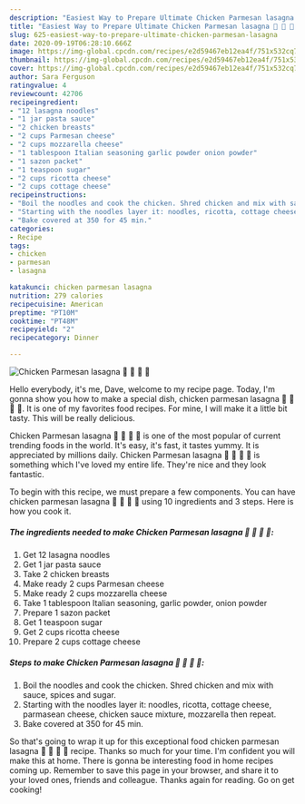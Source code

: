 ```yaml
---
description: "Easiest Way to Prepare Ultimate Chicken Parmesan lasagna 🍗 🧀 🍝 🍅"
title: "Easiest Way to Prepare Ultimate Chicken Parmesan lasagna 🍗 🧀 🍝 🍅"
slug: 625-easiest-way-to-prepare-ultimate-chicken-parmesan-lasagna
date: 2020-09-19T06:28:10.666Z
image: https://img-global.cpcdn.com/recipes/e2d59467eb12ea4f/751x532cq70/chicken-parmesan-lasagna-🍗-🧀-🍝-🍅-recipe-main-photo.jpg
thumbnail: https://img-global.cpcdn.com/recipes/e2d59467eb12ea4f/751x532cq70/chicken-parmesan-lasagna-🍗-🧀-🍝-🍅-recipe-main-photo.jpg
cover: https://img-global.cpcdn.com/recipes/e2d59467eb12ea4f/751x532cq70/chicken-parmesan-lasagna-🍗-🧀-🍝-🍅-recipe-main-photo.jpg
author: Sara Ferguson
ratingvalue: 4
reviewcount: 42706
recipeingredient:
- "12 lasagna noodles"
- "1 jar pasta sauce"
- "2 chicken breasts"
- "2 cups Parmesan cheese"
- "2 cups mozzarella cheese"
- "1 tablespoon Italian seasoning garlic powder onion powder"
- "1 sazon packet"
- "1 teaspoon sugar"
- "2 cups ricotta cheese"
- "2 cups cottage cheese"
recipeinstructions:
- "Boil the noodles and cook the chicken. Shred chicken and mix with sauce, spices and sugar."
- "Starting with the noodles layer it: noodles, ricotta, cottage cheese, parmasean cheese, chicken sauce mixture, mozzarella then repeat."
- "Bake covered at 350 for 45 min."
categories:
- Recipe
tags:
- chicken
- parmesan
- lasagna

katakunci: chicken parmesan lasagna 
nutrition: 279 calories
recipecuisine: American
preptime: "PT10M"
cooktime: "PT48M"
recipeyield: "2"
recipecategory: Dinner

---
```



![Chicken Parmesan lasagna 🍗 🧀 🍝 🍅](https://img-global.cpcdn.com/recipes/e2d59467eb12ea4f/751x532cq70/chicken-parmesan-lasagna-🍗-🧀-🍝-🍅-recipe-main-photo.jpg)

Hello everybody, it's me, Dave, welcome to my recipe page. Today, I'm gonna show you how to make a special dish, chicken parmesan lasagna 🍗 🧀 🍝 🍅. It is one of my favorites food recipes. For mine, I will make it a little bit tasty. This will be really delicious.

Chicken Parmesan lasagna 🍗 🧀 🍝 🍅 is one of the most popular of current trending foods in the world. It's easy, it's fast, it tastes yummy. It is appreciated by millions daily. Chicken Parmesan lasagna 🍗 🧀 🍝 🍅 is something which I've loved my entire life. They're nice and they look fantastic.




To begin with this recipe, we must prepare a few components. You can have chicken parmesan lasagna 🍗 🧀 🍝 🍅 using 10 ingredients and 3 steps. Here is how you cook it.

<!--inarticleads1-->

##### The ingredients needed to make Chicken Parmesan lasagna 🍗 🧀 🍝 🍅:

1. Get 12 lasagna noodles
1. Get 1 jar pasta sauce
1. Take 2 chicken breasts
1. Make ready 2 cups Parmesan cheese
1. Make ready 2 cups mozzarella cheese
1. Take 1 tablespoon Italian seasoning, garlic powder, onion powder
1. Prepare 1 sazon packet
1. Get 1 teaspoon sugar
1. Get 2 cups ricotta cheese
1. Prepare 2 cups cottage cheese




<!--inarticleads2-->

##### Steps to make Chicken Parmesan lasagna 🍗 🧀 🍝 🍅:

1. Boil the noodles and cook the chicken. Shred chicken and mix with sauce, spices and sugar.
1. Starting with the noodles layer it: noodles, ricotta, cottage cheese, parmasean cheese, chicken sauce mixture, mozzarella then repeat.
1. Bake covered at 350 for 45 min.




So that's going to wrap it up for this exceptional food chicken parmesan lasagna 🍗 🧀 🍝 🍅 recipe. Thanks so much for your time. I'm confident you will make this at home. There is gonna be interesting food in home recipes coming up. Remember to save this page in your browser, and share it to your loved ones, friends and colleague. Thanks again for reading. Go on get cooking!
